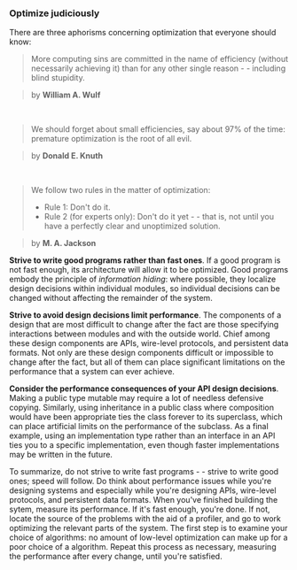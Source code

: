 ### Optimize judiciously

There are three aphorisms concerning optimization that everyone should know:

> More computing sins are committed in the name of efficiency (without necessarily achieving it) than for any other single reason  - - including blind stupidity. 

>  by **William A. Wulf**

</br>

> We should forget about small efficiencies, say about 97% of the time: premature optimization is the root of all evil. 

> by **Donald E. Knuth**

</br>

> We follow two rules in the matter of optimization:
> - Rule 1: Don't do it.
> - Rule 2 (for experts only): Don't do it yet - - that is, not until you have a perfectly clear and unoptimized solution.

> by **M. A. Jackson**

**Strive to write good programs rather than fast ones**. If a good program is not fast enough, its architecture will allow it to be optimized. Good programs embody the principle of *information hiding*: where possible, they localize design decisions within individual modules, so individual decisions can be changed without affecting the remainder of the system.

**Strive to avoid design decisions limit performance**. The components of a design that are most difficult to change after the fact are those specifying interactions between modules and with the outside world. Chief among these design components are APIs, wire-level protocols, and persistent data formats. Not only are these design components difficult or impossible to change after the fact, but all of them can place significant limitations on the performance that a system can ever achieve.

**Consider the performance consequences of your API design decisions**. Making a public type mutable may require a lot of needless defensive copying. Similarly, using inheritance in a public class where composition would have been appropriate ties the class forever to its superclass, which can place artificial limits on the performance of the subclass. As a final example, using an implementation type rather than an interface in an API ties you to a specific implementation, even though faster implementations may be written in the future.

To summarize, do not strive to write fast programs - - strive to write good ones; speed will follow. Do think about performance issues while you're designing systems and especially while you're designing APIs, wire-level protocols, and persistent data formats. When you've finished building the sytem, measure its performance. If it's fast enough, you're done. If not, locate the source of the problems with the aid of a profiler, and go to work optimizing the relevant parts of the system. The first step is to examine your choice of algorithms: no amount of low-level optimization can make up for a poor choice of a algorithm. Repeat this process as necessary, measuring the performance after every change, until you're satisfied.